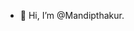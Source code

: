 - 👋 Hi, I’m @Mandipthakur. 

<!---
Mandipthakur/Mandipthakur is a ✨ special ✨ repository because its `README.md` (this file) appears on your GitHub profile.
You can click the Preview link to take a look at your changes.
--->



<!-- Proudly created with GPRM ( https://gprm.itsvg.in ) -->
